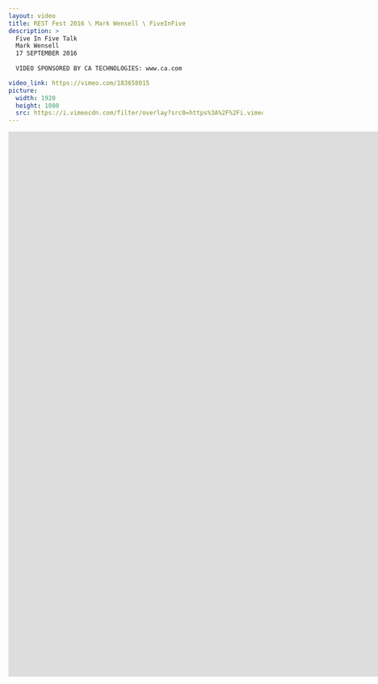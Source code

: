 ```yaml
---
layout: video
title: REST Fest 2016 \ Mark Wensell \ FiveInFive
description: >
  Five In Five Talk
  Mark Wensell
  17 SEPTEMBER 2016
  
  VIDEO SPONSORED BY CA TECHNOLOGIES: www.ca.com

video_link: https://vimeo.com/183658015
picture:
  width: 1920
  height: 1080
  src: https://i.vimeocdn.com/filter/overlay?src0=https%3A%2F%2Fi.vimeocdn.com%2Fvideo%2F592934372_1920x1080.jpg&src1=http%3A%2F%2Ff.vimeocdn.com%2Fp%2Fimages%2Fcrawler_play.png
---
```

<iframe src="https://player.vimeo.com/video/183658015?title=0&byline=0&portrait=0&badge=0&autopause=0&player_id=0" width="1920" height="1080" frameborder="0" title="REST Fest 2016 \ Mark Wensell \ FiveInFive" webkitallowfullscreen mozallowfullscreen allowfullscreen></iframe>